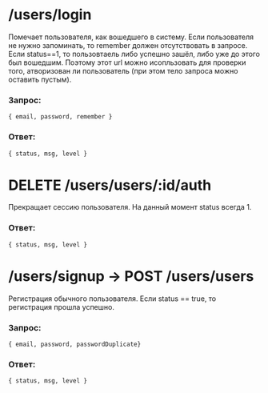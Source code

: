# /users/login
Помечает пользователя, как вошедшего в систему. Если пользователя не нужно запоминать, то remember должен отсутствовать в запросе. Если status==1, то пользовтаель либо успешно зашёл, либо уже до этого был вошедшим. Поэтому этот url можно исопльзовать для проверки того, атворизован ли пользователь (при этом тело запроса можно оставить пустым).
### Запрос: 
`{ email, password, remember }`  
### Ответ:  
`{ status, msg, level }`

# DELETE /users/users/:id/auth
Прекращает сессию пользователя. На данный момент status всегда 1.
### Ответ:  
`{ status, msg, level }`

# /users/signup -> POST /users/users
Регистрация обычного пользователя. Если status == true, то регистрация прошла успешно.
### Запрос: 
`{ email, password, passwordDuplicate}`
### Ответ:  
`{ status, msg, level }`
